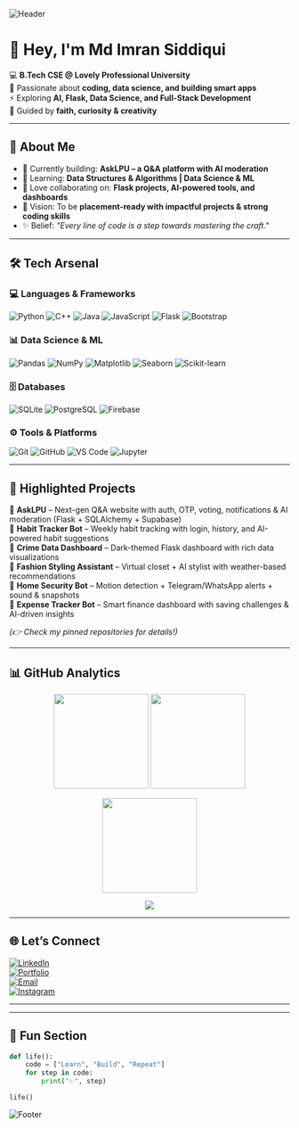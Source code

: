 <!-- Header Banner -->
![Header](https://capsule-render.vercel.app/api?type=waving&color=0:ff512f,100:dd2476&height=200&section=header&text=Md%20Imran%20Siddiqui%20✨&fontSize=45&fontColor=ffffff&fontAlignY=35)

# 👋 Hey, I'm Md Imran Siddiqui

💻 **B.Tech CSE @ Lovely Professional University**  
🌱 Passionate about **coding, data science, and building smart apps**  
⚡ Exploring **AI, Flask, Data Science, and Full-Stack Development**  
🕌 Guided by **faith, curiosity & creativity**  

---

## 🚀 About Me
- 🔭 Currently building: **AskLPU – a Q&A platform with AI moderation**
- 🌱 Learning: **Data Structures & Algorithms | Data Science & ML**
- 🤝 Love collaborating on: **Flask projects, AI-powered tools, and dashboards**
- 🎯 Vision: To be **placement-ready with impactful projects & strong coding skills**
- ✨ Belief: *"Every line of code is a step towards mastering the craft."*

---

## 🛠️ Tech Arsenal

### 💻 Languages & Frameworks
![Python](https://img.shields.io/badge/Python-3670A0?style=for-the-badge&logo=python&logoColor=ffdd54)
![C++](https://img.shields.io/badge/C++-00599C?style=for-the-badge&logo=cplusplus&logoColor=white)
![Java](https://img.shields.io/badge/Java-ED8B00?style=for-the-badge&logo=openjdk&logoColor=white)
![JavaScript](https://img.shields.io/badge/JavaScript-ffb400?style=for-the-badge&logo=javascript&logoColor=black)
![Flask](https://img.shields.io/badge/Flask-000000?style=for-the-badge&logo=flask&logoColor=white)
![Bootstrap](https://img.shields.io/badge/Bootstrap-6f42c1?style=for-the-badge&logo=bootstrap&logoColor=white)

### 📊 Data Science & ML
![Pandas](https://img.shields.io/badge/Pandas-150458?style=for-the-badge&logo=pandas&logoColor=white)
![NumPy](https://img.shields.io/badge/Numpy-013243?style=for-the-badge&logo=numpy&logoColor=white)
![Matplotlib](https://img.shields.io/badge/Matplotlib-3776AB?style=for-the-badge&logo=plotly&logoColor=white)
![Seaborn](https://img.shields.io/badge/Seaborn-009688?style=for-the-badge&logoColor=white)
![Scikit-learn](https://img.shields.io/badge/ScikitLearn-f7931e?style=for-the-badge&logo=scikit-learn&logoColor=white)

### 🗄️ Databases
![SQLite](https://img.shields.io/badge/SQLite-07405E?style=for-the-badge&logo=sqlite&logoColor=white)
![PostgreSQL](https://img.shields.io/badge/PostgreSQL-336791?style=for-the-badge&logo=postgresql&logoColor=white)
![Firebase](https://img.shields.io/badge/Firebase-ffca28?style=for-the-badge&logo=firebase&logoColor=black)

### ⚙️ Tools & Platforms
![Git](https://img.shields.io/badge/Git-F1502F?style=for-the-badge&logo=git&logoColor=white)
![GitHub](https://img.shields.io/badge/GitHub-181717?style=for-the-badge&logo=github)
![VS Code](https://img.shields.io/badge/VSCode-0078d7?style=for-the-badge&logo=visualstudiocode&logoColor=white)
![Jupyter](https://img.shields.io/badge/Jupyter-F37626?style=for-the-badge&logo=jupyter&logoColor=white)

---

## 📌 Highlighted Projects

🔹 **AskLPU** – Next-gen Q&A website with auth, OTP, voting, notifications & AI moderation (Flask + SQLAlchemy + Supabase)  
🔹 **Habit Tracker Bot** – Weekly habit tracking with login, history, and AI-powered habit suggestions  
🔹 **Crime Data Dashboard** – Dark-themed Flask dashboard with rich data visualizations  
🔹 **Fashion Styling Assistant** – Virtual closet + AI stylist with weather-based recommendations  
🔹 **Home Security Bot** – Motion detection + Telegram/WhatsApp alerts + sound & snapshots  
🔹 **Expense Tracker Bot** – Smart finance dashboard with saving challenges & AI-driven insights  

*(👉 Check my pinned repositories for details!)*

---

## 📊 GitHub Analytics

<p align="center">
  <img src="https://github-readme-stats.vercel.app/api?username=786imran786&show_icons=true&theme=radical" height="170" />
  <img src="https://github-readme-stats.vercel.app/api/top-langs/?username=786imran786&layout=compact&theme=radical" height="170" />
</p>

<p align="center">
  <img src="https://github-readme-streak-stats.herokuapp.com/?user=786imran786&theme=radical" height="170" />
</p>

<p align="center">
  <img src="https://github-activity-graph.vercel.app/graph?username=786imran786&theme=radical&hide_border=true" />
</p>

---

## 🌐 Let’s Connect

[![LinkedIn](https://img.shields.io/badge/LinkedIn-0A66C2?style=for-the-badge&logo=linkedin&logoColor=white)](https://www.linkedin.com/in/imransiddiqui786/)  
[![Portfolio](https://img.shields.io/badge/Portfolio-FF5722?style=for-the-badge&logo=vercel&logoColor=white)](https://imranportfolio-neon.vercel.app/)  
[![Email](https://img.shields.io/badge/Email-EA4335?style=for-the-badge&logo=gmail&logoColor=white)](mailto:mohdimransid786@gmail.com)  
[![Instagram](https://img.shields.io/badge/Instagram-E4405F?style=for-the-badge&logo=instagram&logoColor=white)](https://www.instagram.com/mohdsid1815/)  

---



---

## 🎨 Fun Section  

```python
def life():
    code = ["Learn", "Build", "Repeat"]
    for step in code:
        print("✨", step)

life()
```
<!-- Footer Banner -->
![Footer](https://capsule-render.vercel.app/api?type=waving&color=0:dd2476,100:ff512f&height=120&section=footer&fontSize=30&fontColor=ffffff)

